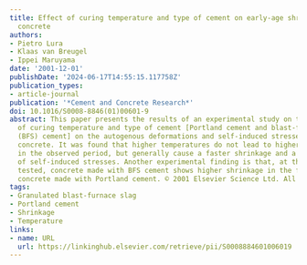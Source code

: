 ```yaml
---
title: Effect of curing temperature and type of cement on early-age shrinkage of high-performance
  concrete
authors:
- Pietro Lura
- Klaas van Breugel
- Ippei Maruyama
date: '2001-12-01'
publishDate: '2024-06-17T14:55:15.117758Z'
publication_types:
- article-journal
publication: '*Cement and Concrete Research*'
doi: 10.1016/S0008-8846(01)00601-9
abstract: This paper presents the results of an experimental study on the influence
  of curing temperature and type of cement [Portland cement and blast-furnace slag
  (BFS) cement] on the autogenous deformations and self-induced stresses in early-age
  concrete. It was found that higher temperatures do not lead to higher deformations
  in the observed period, but generally cause a faster shrinkage and a faster development
  of self-induced stresses. Another experimental finding is that, at the temperatures
  tested, concrete made with BFS cement shows higher shrinkage in the first days than
  concrete made with Portland cement. © 2001 Elsevier Science Ltd. All rights reserved.
tags:
- Granulated blast-furnace slag
- Portland cement
- Shrinkage
- Temperature
links:
- name: URL
  url: https://linkinghub.elsevier.com/retrieve/pii/S0008884601006019
---
```

